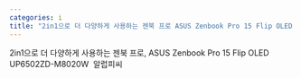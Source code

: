 ```yaml
---
categories: i
title: "2in1으로 더 다양하게 사용하는 젠북 프로 ASUS Zenbook Pro 15 Flip OLED UP6502ZDM8020W  알럽피씨"
---
```

2in1으로 더 다양하게 사용하는 젠북 프로, ASUS Zenbook Pro 15 Flip OLED UP6502ZD-M8020W&nbsp;&nbsp;알럽피씨